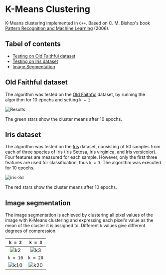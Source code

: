 # K-Means Clustering
K-Means clustering implemented in `C++`. Based on C. M. Bishop's book [Pattern Recognition and Machine Learning](https://www.microsoft.com/en-us/research/uploads/prod/2006/01/Bishop-Pattern-Recognition-and-Machine-Learning-2006.pdf) (2006).

## Tabel of contents
- [Testing on Old Faithful dataset](#Old-faithful-dataset)
- [Testing on Iris dataset](#Iris-dataset)
- [Image Segmentation](#Image-segmentation)

## Old Faithful dataset
The algorithm was tested on the [Old Faithful](https://gist.github.com/curran/4b59d1046d9e66f2787780ad51a1cd87) dataset, by running the algorithm for 10 epochs and setting `k = 2`.

![Results](https://user-images.githubusercontent.com/50104866/147732730-7b57fc9d-6a0d-4167-9edf-f90eee04e476.png)

The green stars show the cluster means after 10 epochs.

## Iris dataset
The algorithm was tested on the [Iris](https://gist.github.com/curran/4b59d1046d9e66f2787780ad51a1cd87) dataset, consisting of 50 samples from each of three species of Iris (Iris Setosa, Iris virginica, and Iris versicolor). Four features are measured for each sample. However, only the first three features are used for classification, thus `k = 3`. The algorithm was executed for 10 epochs.

![iris-3d](https://user-images.githubusercontent.com/50104866/174447457-67512d3c-f703-4fe3-aa87-fac46c458268.png)

The red stars show the cluster means after 10 epochs.

## Image segmentation

The image segmentation is achieved by clustering all pixel values of the image with K-Means clustering and expressing each pixel's value as the mean of the cluster it is assigned to. Different `k` values give different degrees of compression.

| `k = 2` | `k = 3` |
| :---:| :---:|
| ![k2](https://user-images.githubusercontent.com/50104866/147850348-e0e39a07-8423-4041-a415-250e997a8c91.png)| ![k3](https://user-images.githubusercontent.com/50104866/147826186-b160e4ee-27f7-4ede-8666-3de4c8e68795.png) |
| `k = 10` | `k = 20` |
| ![k10](https://user-images.githubusercontent.com/50104866/147826188-c05b83d3-21bc-4a1d-8572-805097fd7289.png)| ![k20](https://user-images.githubusercontent.com/50104866/147826189-8bc435d0-a206-4d23-93e7-751e628d35cb.png) |
